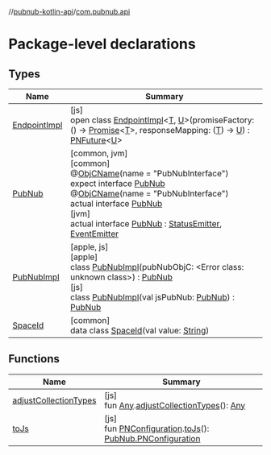 //[pubnub-kotlin-api](../../index.md)/[com.pubnub.api](index.md)

# Package-level declarations

## Types

| Name | Summary |
|---|---|
| [EndpointImpl](-endpoint-impl/index.md) | [js]<br>open class [EndpointImpl](-endpoint-impl/index.md)&lt;[T](-endpoint-impl/index.md), [U](-endpoint-impl/index.md)&gt;(promiseFactory: () -&gt; [Promise](https://kotlinlang.org/api/core/kotlin-stdlib/kotlin.js/-promise/index.html)&lt;[T](-endpoint-impl/index.md)&gt;, responseMapping: ([T](-endpoint-impl/index.md)) -&gt; [U](-endpoint-impl/index.md)) : [PNFuture](../../../../pubnub-kotlin/pubnub-kotlin-core-api/pubnub-kotlin-core-api/com.pubnub.kmp/-p-n-future/index.md)&lt;[U](-endpoint-impl/index.md)&gt; |
| [PubNub](-pub-nub/index.md) | [common, jvm]<br>[common]<br>@[ObjCName](https://kotlinlang.org/api/core/kotlin-stdlib/kotlin.native/-obj-c-name/index.html)(name = &quot;PubNubInterface&quot;)<br>expect interface [PubNub](-pub-nub/index.md)<br>@[ObjCName](https://kotlinlang.org/api/core/kotlin-stdlib/kotlin.native/-obj-c-name/index.html)(name = &quot;PubNubInterface&quot;)<br>actual interface [PubNub](-pub-nub/index.md)<br>[jvm]<br>actual interface [PubNub](-pub-nub/index.md) : [StatusEmitter](../com.pubnub.api.v2.callbacks/-status-emitter/index.md), [EventEmitter](../../../../pubnub-kotlin/pubnub-kotlin-api/pubnub-kotlin-api/com.pubnub.api.v2.callbacks/-event-emitter/index.md) |
| [PubNubImpl](../../../../pubnub-kotlin/pubnub-kotlin-api/pubnub-kotlin-api/com.pubnub.api/[js]-pub-nub-impl/index.md) | [apple, js]<br>[apple]<br>class [PubNubImpl]([apple]-pub-nub-impl/index.md)(pubNubObjC: <!---  GfmCommand {"@class":"org.jetbrains.dokka.gfm.ResolveLinkGfmCommand","dri":{"packageName":"","classNames":"<Error class: unknown class>","callable":null,"target":{"@class":"org.jetbrains.dokka.links.PointingToDeclaration"},"extra":null}} --->&lt;Error class: unknown class&gt;<!--- --->) : [PubNub](-pub-nub/index.md)<br>[js]<br>class [PubNubImpl]([js]-pub-nub-impl/index.md)(val jsPubNub: [PubNub](../[root]/-pub-nub/index.md)) : [PubNub](-pub-nub/index.md) |
| [SpaceId](-space-id/index.md) | [common]<br>data class [SpaceId](-space-id/index.md)(val value: [String](https://kotlinlang.org/api/core/kotlin-stdlib/kotlin/-string/index.html)) |

## Functions

| Name | Summary |
|---|---|
| [adjustCollectionTypes](adjust-collection-types.md) | [js]<br>fun [Any](https://kotlinlang.org/api/core/kotlin-stdlib/kotlin/-any/index.html).[adjustCollectionTypes](adjust-collection-types.md)(): [Any](https://kotlinlang.org/api/core/kotlin-stdlib/kotlin/-any/index.html) |
| [toJs](to-js.md) | [js]<br>fun [PNConfiguration](../../../../pubnub-kotlin/pubnub-kotlin-core-api/pubnub-kotlin-core-api/com.pubnub.api.v2/-p-n-configuration/index.md).[toJs](to-js.md)(): [PubNub.PNConfiguration](../[root]/-pub-nub/-p-n-configuration/index.md) |
